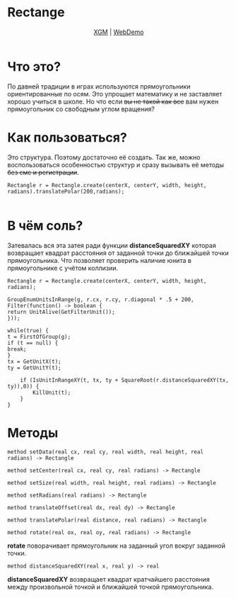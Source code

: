 Rectange
=

<p align="center">
<a href="https://xgm.guru/p/wc3/rectangle">XGM</a>
| 
<a href="https://nazarpunk.github.io/wc3-zinc-rectangle">WebDemo</a>
</p>

<p align="center">
<img src="https://xgm.guru/files/100/294549/rectangle_.png" alt="">
</p>

Что это?
==
По давней традиции в играх используются прямоугольники ориентированные по осям. Это упрощает математику и не заставляет хорошо учиться в школе. Но что если ~~вы не такой как все~~ вам нужен прямоугольник со свободным углом вращения?

Как пользоваться?
==
Это структура. Поэтому достаточно её создать. Так же, можно воспользоваться особенностью структур и сразу вызывать её методы ~~без смс и регистрации~~.
```
Rectangle r = Rectangle.create(centerX, centerY, width, height, radians).translatePolar(200,radians);
```

<p align="center">
<img src="https://xgm.guru/files/100/294549/grid.png" alt="">
</p>

В чём соль?
==
Затевалась вся эта затея ради функции **distanceSquaredXY** которая возвращает квадрат расстояния от заданной точки до ближайшей точки прямоугольника. Что позволяет проверить наличие юнита в прямоугольнике с учётом коллизии.

```
Rectangle r = Rectangle.create(centerX, centerY, width, height, radians);

GroupEnumUnitsInRange(g, r.cx, r.cy, r.diagonal * .5 + 200, Filter(function() -> boolean {
return UnitAlive(GetFilterUnit());
}));

while(true) {
t = FirstOfGroup(g);
if (t == null) {
break;
}
tx = GetUnitX(t);
ty = GetUnitY(t);

    if (IsUnitInRangeXY(t, tx, ty + SquareRoot(r.distanceSquaredXY(tx, ty)),0)) {
        KillUnit(t);
    }
}
```

Методы
==
```
method setData(real cx, real cy, real width, real height, real radians) -> Rectangle
```
```
method setCenter(real cx, real cy, real radians) -> Rectangle
```
```
method setSize(real width, real height, real radians) -> Rectangle
```
```
method setRadians(real radians) -> Rectangle
```
```
method translateOffset(real dx, real dy) -> Rectangle
```
```
method translatePolar(real distance, real radians) -> Rectangle
```
```
method rotate(real ox, real oy, real radians) -> Rectangle
```
**rotate** поворачивает прямоугольник на заданный угол вокруг заданной точки.

```
method distanceSquaredXY(real x, real y) -> real
```
**distanceSquaredXY** возвращает квадрат кратчайшего расстояния между произвольной точкой и ближайшей точкой прямоугольника.
